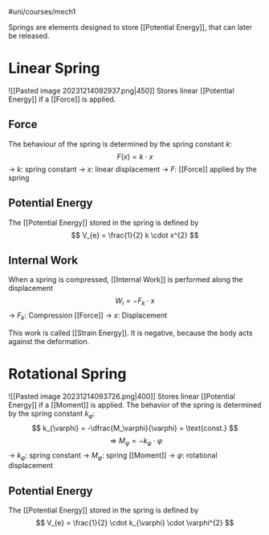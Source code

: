 #uni/courses/mech1 

Springs are elements designed to store [[Potential Energy]], that can later be released.

# Linear Spring

![[Pasted image 20231214092937.png|450]]
Stores linear [[Potential Energy]] if a [[Force]] is applied.

## Force

The behaviour of the spring is determined by the spring constant $k$:
$$
F(x) = k \cdot x
$$
-> $k$: spring constant
-> $x$: linear displacement
-> $F$: [[Force]] applied by the spring

## Potential Energy

The [[Potential Energy]] stored in the spring is defined by
$$
V_{e} = \frac{1}{2} k \cdot x^{2}
$$

## Internal Work

When a spring is compressed, [[Internal Work]] is performed along the displacement
$$
W_{i} = - F_{k} \cdot x
$$
-> $F_{k}$: Compression [[Force]]
-> $x$: Displacement

This work is called [[Strain Energy]]. It is negative, because the body acts against the deformation.

# Rotational Spring

![[Pasted image 20231214093726.png|400]]
Stores linear [[Potential Energy]] if a [[Moment]] is applied.
The behavior of the spring is determined by the spring constant $k_{\varphi}$:
$$
k_{\varphi} = -\dfrac{M_\varphi}{\varphi} = \text{const.}
$$
$$
\Rightarrow M_{\varphi}= - k_{\varphi} \cdot \varphi
$$
-> $k_\varphi$: spring constant
-> $M_\varphi$: spring [[Moment]]
-> $\varphi$: rotational displacement

## Potential Energy

The [[Potential Energy]] stored in the spring is defined by
$$
V_{e} = \frac{1}{2} \cdot k_{\varphi} \cdot \varphi^{2} 
$$